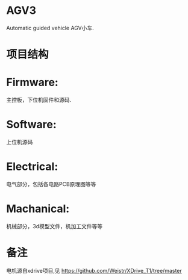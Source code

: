 # AGV3
Automatic guided vehicle AGV小车.
# 项目结构
# Firmware: 
主控板，下位机固件和源码.
# Software: 
上位机源码
# Electrical: 
电气部分，包括各电路PCB原理图等等
# Machanical: 
机械部分，3d模型文件，机加工文件等等
# 备注
电机源自xdrive项目,见 https://github.com/Weistr/XDrive_T1/tree/master
